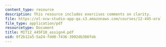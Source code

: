 ```yaml
---
content_type: resource
description: This resource includes exercises comments on clarity.
file: https://ol-ocw-studio-app-qa.s3.amazonaws.com/courses/12-445-oral-communication-in-the-earth-atmospheric-and-planetary-sciences-fall-2010/0f2b12a55a24fdd074363992db386feb_MIT12_445F10_assign4.pdf
file_type: application/pdf
resourcetype: Document
title: MIT12_445F10_assign4.pdf
uid: 0f2b12a5-5a24-fdd0-7436-3992db386feb
---
```

